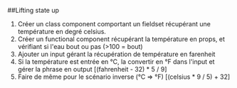 ##Lifting state up

1. Créer un class component comportant un fieldset récupérant une température en degré celsius.
2. Créer un functional component récupérant la température en props, et vérifiant si l'eau bout ou pas (>100 = bout)
3. Ajouter un input gérant la récupération de température en farenheit
4. Si la température est entrée en °C, la convertir en °F dans l'input et gérer la phrase en output [(fahrenheit - 32) * 5 / 9]
5. Faire de même pour le scénario inverse (°C => °F) [(celsius * 9 / 5) + 32]
